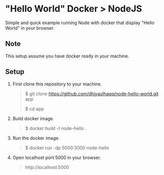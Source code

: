 # "Hello World" Docker > NodeJS

Simple and quick example running Node with docker that display "Hello World" in your browser.

## Note

This setup assume you have docker ready in your machine.

## Setup

1. First clone this repository to your machine.

   > $ git clone https://github.com/dhiyaulhaqq/node-hello-world.git app
   >
   > $ cd app
   >


1. Build docker image.

   > $ docker build -t node-hello .
   
2. Run the docker image.

   > $ docker run -dp 5000:3000 node-hello
   
3. Open localhost port 5000 in your browser.

   > http://localhost:5000
